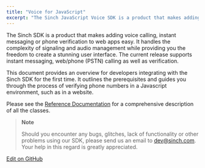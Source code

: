 ```yaml
---
title: "Voice for JavaScript"
excerpt: "The Sinch JavaScript Voice SDK is a product that makes adding voice calling, instant messaging or phone verification to web apps easy. It handles the complexity of signaling and audio management while providing you the freedom to create a stunning user interface."
---
```

The Sinch SDK is a product that makes adding voice calling, instant messaging or phone verification to web apps easy. It handles the complexity of signaling and audio management while providing you the freedom to create a stunning user interface. The current release supports instant messaging, web/phone (PSTN) calling as well as verification.

This document provides an overview for developers integrating with the Sinch SDK for the first time. It outlines the prerequisites and guides you through the process of verifying phone numbers in a Javascript environment, such as in a website.

Please see the [Reference Documentation](http://www.sinch.com/docs/javascript/reference/) for a comprehensive description of all the classes.

> **Note**    
>
> Should you encounter any bugs, glitches, lack of functionality or other problems using our SDK, please send us an email to <dev@sinch.com>. Your help in this regard is greatly appreciated.

<a class="gitbutton pill" target="_blank" href="https://github.com/sinch/docs/blob/master/docs/voice/voice-for-js.md"><span class="fab fa-github"></span>Edit on GitHub</a>